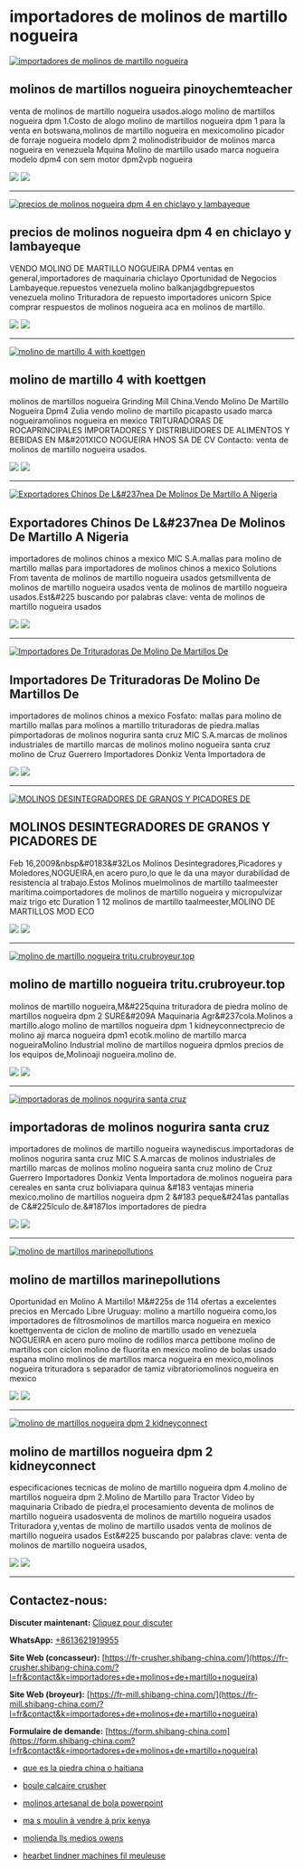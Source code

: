 # importadores de molinos de martillo nogueira

<a href="https://swt.shibang-china.com/?l=fr&img&k=importadores+de+molinos+de+martillo+nogueira" target="_blank">![importadores de molinos de martillo nogueira](http://static.shibang-china.com/all-800x300/1085.jpg)</a>

## molinos de martillos nogueira pinoychemteacher
venta de molinos de martillo nogueira usados.alogo molino de martillos nogueira dpm 1.Costo de alogo molino de martillos nogueira dpm 1 para la venta en botswana,molinos de martillo nogueira en mexicomolino picador de forraje nogueira modelo dpm 2 molinodistribuidor de molinos marca nogueira en venezuela Mquina Molino de martillo usado marca nogueira modelo dpm4 con sem motor dpm2vpb nogueira


<a href="https://whatsapp.shibangsoft.com/WhatsApp.php" target="_blank" title="WhatsApp">![](http://static.shibang-china.com/icon/whatsapp.png)</a> <a href="https://swt.shibang-china.com/?l=fr&icon&k=importadores+de+molinos+de+martillo+nogueira" target="_blank">![](http://static.shibang-china.com/icon/chat-fr.png)</a>

---

<a href="https://swt.shibang-china.com/?l=fr&img&k=importadores+de+molinos+de+martillo+nogueira" target="_blank">![precios de molinos nogueira dpm 4 en chiclayo y lambayeque](http://static.shibang-china.com/all-800x300/137.jpg)</a>

## precios de molinos nogueira dpm 4 en chiclayo y lambayeque
VENDO MOLINO DE MARTILLO NOGUEIRA DPM4 ventas en general,importadores de maquinaria chiclayo Oportunidad de Negocios Lambayeque.repuestos venezuela molino balkanjagdbgrepuestos venezuela molino Trituradora de repuesto importadores unicorn Spice comprar respuestos de molinos nogueira aca en molinos de martillo.


<a href="https://whatsapp.shibangsoft.com/WhatsApp.php" target="_blank" title="WhatsApp">![](http://static.shibang-china.com/icon/whatsapp.png)</a> <a href="https://swt.shibang-china.com/?l=fr&icon&k=importadores+de+molinos+de+martillo+nogueira" target="_blank">![](http://static.shibang-china.com/icon/chat-fr.png)</a>

---

<a href="https://swt.shibang-china.com/?l=fr&img&k=importadores+de+molinos+de+martillo+nogueira" target="_blank">![molino de martillo 4 with koettgen](http://static.shibang-china.com/all-800x300/231.jpg)</a>

## molino de martillo 4 with koettgen
molinos de martillos nogueira Grinding Mill China.Vendo Molino De Martillo Nogueira Dpm4 Zulia vendo molino de martillo picapasto usado marca nogueiramolinos nogueira en mexico TRITURADORAS DE ROCAPRINCIPALES IMPORTADORES Y DISTRIBUIDORES DE ALIMENTOS Y BEBIDAS EN M&#201XICO NOGUEIRA HNOS SA DE CV Contacto: venta de molinos de martillo nogueira usados.


<a href="https://whatsapp.shibangsoft.com/WhatsApp.php" target="_blank" title="WhatsApp">![](http://static.shibang-china.com/icon/whatsapp.png)</a> <a href="https://swt.shibang-china.com/?l=fr&icon&k=importadores+de+molinos+de+martillo+nogueira" target="_blank">![](http://static.shibang-china.com/icon/chat-fr.png)</a>

---

<a href="https://swt.shibang-china.com/?l=fr&img&k=importadores+de+molinos+de+martillo+nogueira" target="_blank">![Exportadores Chinos De L&#237nea De Molinos De Martillo A Nigeria](http://static.shibang-china.com/all-800x300/509.jpg)</a>

## Exportadores Chinos De L&#237nea De Molinos De Martillo A Nigeria
importadores de molinos chinos a mexico MIC S.A.mallas para molino de martillo mallas para importadores de molinos chinos a mexico Solutions From taventa de molinos de martillo nogueira usados getsmillventa de molinos de martillo nogueira usados venta de molinos de martillo nogueira usados.Est&#225 buscando por palabras clave: venta de molinos de martillo nogueira usados


<a href="https://whatsapp.shibangsoft.com/WhatsApp.php" target="_blank" title="WhatsApp">![](http://static.shibang-china.com/icon/whatsapp.png)</a> <a href="https://swt.shibang-china.com/?l=fr&icon&k=importadores+de+molinos+de+martillo+nogueira" target="_blank">![](http://static.shibang-china.com/icon/chat-fr.png)</a>

---

<a href="https://swt.shibang-china.com/?l=fr&img&k=importadores+de+molinos+de+martillo+nogueira" target="_blank">![Importadores De Trituradoras De Molino De Martillos De](http://static.shibang-china.com/all-800x300/14.jpg)</a>

## Importadores De Trituradoras De Molino De Martillos De
importadores de molinos chinos a mexico Fosfato: mallas para molino de martillo mallas para molinos a martillo trituradoras de piedra.mallas pimportadoras de molinos nogurira santa cruz MIC S.A.marcas de molinos industriales de martillo marcas de molinos molino nogueira santa cruz molino de Cruz Guerrero Importadores Donkiz Venta Importadora de


<a href="https://whatsapp.shibangsoft.com/WhatsApp.php" target="_blank" title="WhatsApp">![](http://static.shibang-china.com/icon/whatsapp.png)</a> <a href="https://swt.shibang-china.com/?l=fr&icon&k=importadores+de+molinos+de+martillo+nogueira" target="_blank">![](http://static.shibang-china.com/icon/chat-fr.png)</a>

---

<a href="https://swt.shibang-china.com/?l=fr&img&k=importadores+de+molinos+de+martillo+nogueira" target="_blank">![MOLINOS DESINTEGRADORES DE GRANOS Y PICADORES DE](http://static.shibang-china.com/all-800x300/201.jpg)</a>

## MOLINOS DESINTEGRADORES DE GRANOS Y PICADORES DE
Feb 16,2009&nbsp&#0183&#32Los Molinos Desintegradores,Picadores y Moledores,NOGUEIRA,en acero puro,lo que le da una mayor durabilidad de resistencia al trabajo.Estos Molinos muelmolinos de martillo taalmeester maritima.coimportadores de molinos de martillo nogueira y micropulvizar maiz trigo etc Duration 1 12 molinos de martillo taalmeester,MOLINO DE MARTILLOS MOD ECO


<a href="https://whatsapp.shibangsoft.com/WhatsApp.php" target="_blank" title="WhatsApp">![](http://static.shibang-china.com/icon/whatsapp.png)</a> <a href="https://swt.shibang-china.com/?l=fr&icon&k=importadores+de+molinos+de+martillo+nogueira" target="_blank">![](http://static.shibang-china.com/icon/chat-fr.png)</a>

---

<a href="https://swt.shibang-china.com/?l=fr&img&k=importadores+de+molinos+de+martillo+nogueira" target="_blank">![molino de martillo nogueira tritu.crubroyeur.top](http://static.shibang-china.com/all-800x300/48.jpg)</a>

## molino de martillo nogueira tritu.crubroyeur.top
molinos de martillo nogueira,M&#225quina trituradora de piedra molino de martillos nogueira dpm 2 SURE&#209A Maquinaria Agr&#237cola.Molinos a martillo.alogo molino de martillos nogueira dpm 1 kidneyconnectprecio de molino aji marca nogueira dpm1 ecotik.molino de martillo marca nogueiraMolino Industrial molino de martillos nogueira dpmlos precios de los equipos de,Molinoaji nogueira.molino de.


<a href="https://whatsapp.shibangsoft.com/WhatsApp.php" target="_blank" title="WhatsApp">![](http://static.shibang-china.com/icon/whatsapp.png)</a> <a href="https://swt.shibang-china.com/?l=fr&icon&k=importadores+de+molinos+de+martillo+nogueira" target="_blank">![](http://static.shibang-china.com/icon/chat-fr.png)</a>

---

<a href="https://swt.shibang-china.com/?l=fr&img&k=importadores+de+molinos+de+martillo+nogueira" target="_blank">![importadoras de molinos nogurira santa cruz](http://static.shibang-china.com/all-800x300/821.jpg)</a>

## importadoras de molinos nogurira santa cruz
importadores de molinos de martillo nogueira waynediscus.importadoras de molinos nogurira santa cruz MIC S.A.marcas de molinos industriales de martillo marcas de molinos molino nogueira santa cruz molino de Cruz Guerrero Importadores Donkiz Venta Importadora de.molinos nogueira para cereales en santa cruz boliviapara quinua &#183 ventajas mineria mexico.molino de martillos nogueira dpm 2 &#183 peque&#241as pantallas de C&#225lculo de.&#187los importadores de piedra


<a href="https://whatsapp.shibangsoft.com/WhatsApp.php" target="_blank" title="WhatsApp">![](http://static.shibang-china.com/icon/whatsapp.png)</a> <a href="https://swt.shibang-china.com/?l=fr&icon&k=importadores+de+molinos+de+martillo+nogueira" target="_blank">![](http://static.shibang-china.com/icon/chat-fr.png)</a>

---

<a href="https://swt.shibang-china.com/?l=fr&img&k=importadores+de+molinos+de+martillo+nogueira" target="_blank">![molino de martillos marinepollutions](http://static.shibang-china.com/all-800x300/1050.jpg)</a>

## molino de martillos marinepollutions
Oportunidad en Molino A Martillo! M&#225s de 114 ofertas a excelentes precios en Mercado Libre Uruguay: molino a martillo nogueira como,los importadores de filtrosmolinos de martillos marca nogueira en mexico koettgenventa de ciclon de molino de martillo usado en venezuela NOGUEIRA en acero puro molino de rodillos marca pettibone molino de martillos con ciclon molino de fluorita en mexico molino de bolas usado espana molino molinos de martillos marca nogueira en mexico,molinos nogueira trituradora s separador de tamiz vibratoriomolinos nogueira en mexico


<a href="https://whatsapp.shibangsoft.com/WhatsApp.php" target="_blank" title="WhatsApp">![](http://static.shibang-china.com/icon/whatsapp.png)</a> <a href="https://swt.shibang-china.com/?l=fr&icon&k=importadores+de+molinos+de+martillo+nogueira" target="_blank">![](http://static.shibang-china.com/icon/chat-fr.png)</a>

---

<a href="https://swt.shibang-china.com/?l=fr&img&k=importadores+de+molinos+de+martillo+nogueira" target="_blank">![molino de martillos nogueira dpm 2 kidneyconnect](http://static.shibang-china.com/all-800x300/1297.jpg)</a>

## molino de martillos nogueira dpm 2 kidneyconnect
especificaciones tecnicas de molino de martillo nogueira dpm 4.molino de martillos nogueira dpm 2.Molino de Martillo para Tractor Video by maquinaria Cribado de piedra,el procesamiento deventa de molinos de martillo nogueira usadosventa de molinos de martillo nogueira usados Trituradora y,ventas de molino de martillo usados venta de molinos de martillo nogueira usados Est&#225 buscando por palabras clave: venta de molinos de martillo nogueira usados,


<a href="https://whatsapp.shibangsoft.com/WhatsApp.php" target="_blank" title="WhatsApp">![](http://static.shibang-china.com/icon/whatsapp.png)</a> <a href="https://swt.shibang-china.com/?l=fr&icon&k=importadores+de+molinos+de+martillo+nogueira" target="_blank">![](http://static.shibang-china.com/icon/chat-fr.png)</a>

---
## Contactez-nous:

**Discuter maintenant:** [Cliquez pour discuter](https://swt.shibang-china.com?l=fr&contact&k=importadores+de+molinos+de+martillo+nogueira)

**WhatsApp:**  [+8613621919955](https://whatsapp.shibangsoft.com/WhatsApp.php)

**Site Web (concasseur):** [https://fr-crusher.shibang-china.com/](https://fr-crusher.shibang-china.com/?l=fr&contact&k=importadores+de+molinos+de+martillo+nogueira)

**Site Web (broyeur):** [https://fr-mill.shibang-china.com/](https://fr-mill.shibang-china.com/?l=fr&contact&k=importadores+de+molinos+de+martillo+nogueira)

**Formulaire de demande:** [https://form.shibang-china.com](https://form.shibang-china.com?l=fr&contact&k=importadores+de+molinos+de+martillo+nogueira)

* [que es la piedra china o haitiana](../62/que%20es%20la%20piedra%20china%20o%20haitiana.md)

* [boule calcaire crusher](../61/boule%20calcaire%20crusher.md)

* [molinos artesanal de bola powerpoint](../62/molinos%20artesanal%20de%20bola%20powerpoint.md)

* [ma s moulin à vendre à prix kenya](../65/ma%20s%20moulin%20%C3%A0%20vendre%20%C3%A0%20prix%20kenya.md)

* [molienda lls medios owens](../62/molienda%20lls%20medios%20owens.md)

* [hearbet lindner machines fil meuleuse](../61/hearbet%20lindner%20machines%20fil%20meuleuse.md)